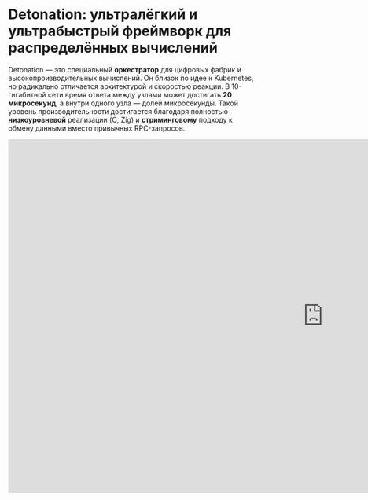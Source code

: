 # Detonation: ультралёгкий и ультрабыстрый фреймворк для распределённых вычислений

Detonation — это специальный **оркестратор** для цифровых фабрик и высокопроизводительных вычислений. Он близок по идее к Kubernetes, но радикально отличается архитектурой и скоростью реакции. В 10-гигабитной сети время ответа между узлами может достигать **20 микросекунд**, а внутри одного узла — долей микросекунды. Такой уровень производительности достигается благодаря полностью **низкоуровневой** реализации (C, Zig) и **стриминговому** подходу к обмену данными вместо привычных RPC-запросов.

<iframe width="1280" height="720" src="https://www.youtube.com/embed/-6IPI3A2ZRk" frameborder="0" allowfullscreen></iframe>

